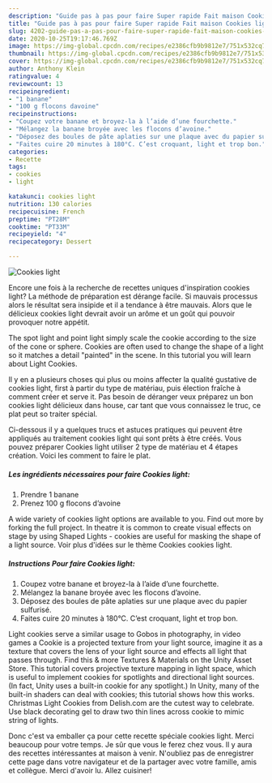 ```yaml
---
description: "Guide pas à pas pour faire Super rapide Fait maison Cookies light"
title: "Guide pas à pas pour faire Super rapide Fait maison Cookies light"
slug: 4202-guide-pas-a-pas-pour-faire-super-rapide-fait-maison-cookies-light
date: 2020-10-25T19:17:46.769Z
image: https://img-global.cpcdn.com/recipes/e2386cfb9b9812e7/751x532cq70/cookies-light-photo-principale-de-la-recette.jpg
thumbnail: https://img-global.cpcdn.com/recipes/e2386cfb9b9812e7/751x532cq70/cookies-light-photo-principale-de-la-recette.jpg
cover: https://img-global.cpcdn.com/recipes/e2386cfb9b9812e7/751x532cq70/cookies-light-photo-principale-de-la-recette.jpg
author: Anthony Klein
ratingvalue: 4
reviewcount: 13
recipeingredient:
- "1 banane"
- "100 g flocons davoine"
recipeinstructions:
- "Coupez votre banane et broyez-la à l’aide d’une fourchette."
- "Mélangez la banane broyée avec les flocons d’avoine."
- "Déposez des boules de pâte aplaties sur une plaque avec du papier sulfurisé."
- "Faites cuire 20 minutes à 180°C. C’est croquant, light et trop bon."
categories:
- Recette
tags:
- cookies
- light

katakunci: cookies light 
nutrition: 130 calories
recipecuisine: French
preptime: "PT28M"
cooktime: "PT33M"
recipeyield: "4"
recipecategory: Dessert

---
```



![Cookies light](https://img-global.cpcdn.com/recipes/e2386cfb9b9812e7/751x532cq70/cookies-light-photo-principale-de-la-recette.jpg)

Encore une fois à la recherche de recettes uniques d'inspiration cookies light? La méthode de préparation est dérange facile. Si mauvais processus alors le résultat sera insipide et il a tendance à être mauvais. Alors que le délicieux cookies light devrait avoir un arôme et un goût qui pouvoir provoquer notre appétit.

The spot light and point light simply scale the cookie according to the size of the cone or sphere. Cookies are often used to change the shape of a light so it matches a detail &#34;painted&#34; in the scene. In this tutorial you will learn about Light Cookies.

Il y en a plusieurs choses qui plus ou moins affecter la qualité gustative de cookies light, first à partir du type de matériau, puis élection fraîche à comment créer et serve it. Pas besoin de déranger veux préparez un bon cookies light délicieux dans house, car tant que vous connaissez le truc, ce plat peut so traiter spécial.


Ci-dessous il y a quelques trucs et astuces pratiques qui peuvent être appliqués au traitement cookies light qui sont prêts à être créés. Vous pouvez préparer Cookies light utiliser 2 type de matériau et 4 étapes création. Voici les comment to faire le plat.

<!--inarticleads1-->

##### Les ingrédients nécessaires pour faire Cookies light:

1. Prendre 1 banane
1. Prenez 100 g flocons d’avoine


A wide variety of cookies light options are available to you. Find out more by forking the full project. In theatre it is common to create visual effects on stage by using Shaped Lights - cookies are useful for masking the shape of a light source. Voir plus d&#39;idées sur le thème Cookies cookies light. 

<!--inarticleads2-->

##### Instructions Pour faire Cookies light:

1. Coupez votre banane et broyez-la à l’aide d’une fourchette.
1. Mélangez la banane broyée avec les flocons d’avoine.
1. Déposez des boules de pâte aplaties sur une plaque avec du papier sulfurisé.
1. Faites cuire 20 minutes à 180°C. C’est croquant, light et trop bon.


Light cookies serve a similar usage to Gobos in photography, in video games a Cookie is a projected texture from your light source, imagine it as a texture that covers the lens of your light source and effects all light that passes through. Find this &amp; more Textures &amp; Materials on the Unity Asset Store. This tutorial covers projective texture mapping in light space, which is useful to implement cookies for spotlights and directional light sources. (In fact, Unity uses a built-in cookie for any spotlight.) In Unity, many of the built-in shaders can deal with cookies; this tutorial shows how this works. Christmas Light Cookies from Delish.com are the cutest way to celebrate. Use black decorating gel to draw two thin lines across cookie to mimic string of lights. 


Donc c'est va emballer ça pour cette recette spéciale cookies light. Merci beaucoup pour votre temps. Je sûr que vous le ferez chez vous. Il y aura des recettes  intéressantes at maison à venir. N'oubliez pas de enregistrer cette page dans votre navigateur et de la partager avec votre famille, amis et collègue. Merci d'avoir lu. Allez cuisiner!
